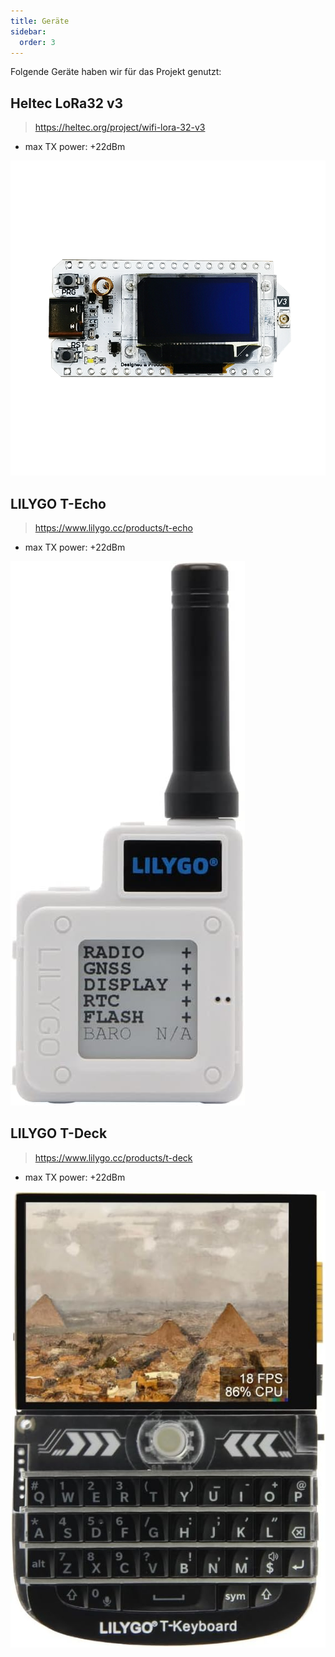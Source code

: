 ```yaml
---
title: Geräte
sidebar:
  order: 3
---
```


Folgende Geräte haben wir für das Projekt genutzt:

## Heltec LoRa32 v3
> https://heltec.org/project/wifi-lora-32-v3

- max TX power: +22dBm

![Heltec LoRa32 v3](../../../assets/images/heltec-lora32-v3.png)

## LILYGO T-Echo
> https://www.lilygo.cc/products/t-echo

- max TX power: +22dBm

![LILYGO T-Echo](../../../assets/images/t-echo.jpg)

## LILYGO T-Deck
> https://www.lilygo.cc/products/t-deck

- max TX power: +22dBm

![LILYGO T-Deck](../../../assets/images/t-deck.jpg)
